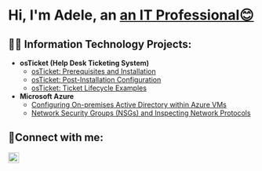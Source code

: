 <h1>Hi, I'm Adele, an <a href="https://www.linkedin.com/in/adele-marshall444" target="_blank">an IT Professional😊 </a>

<h2>👨‍💻 Information Technology Projects:</h2>

- <b>osTicket (Help Desk Ticketing System)</b>
  - [osTicket: Prerequisites and Installation](https://github.com/amarshallcc/osticket-prereqs)
  - [osTicket: Post-Installation Configuration](https://github.com/amarshallcc/post-install-config)
  - [osTicket: Ticket Lifecycle Examples](https://github.com/amarshallcc/ticket-lifecycle)
- <b>Microsoft Azure</b>
  - [Configuring On-premises Active Directory within Azure VMs](https://github.com/amarshallcc/configure-ad)
  - [Network Security Groups (NSGs) and Inspecting Network Protocols](https://github.com/amarshallcc/azure-network-protocols)

<h2>🤳Connect with me:</h2>

[<img align="left" alt="Josh | LinkedIn" width="22px" src="https://cdn.jsdelivr.net/npm/simple-icons@v3/icons/linkedin.svg" />][linkedin]


[linkedin]: www.linkedin.com/in/adele-marshall444


